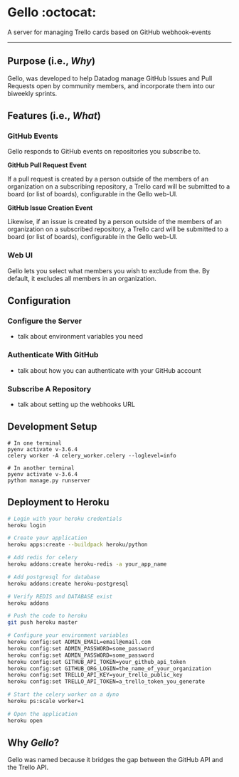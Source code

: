# Gello :octocat:
A server for managing Trello cards based on GitHub webhook-events
___

## Purpose (i.e., _Why_)
Gello, was developed to help Datadog manage GitHub Issues and Pull Requests open by community members, and incorporate them into our biweekly sprints.

## Features (i.e., _What_)
### GitHub Events
Gello responds to GitHub events on repositories you subscribe to.

**GitHub Pull Request Event**

If a pull request is created by a person outside of the members of an organization on a subscribing repository, a Trello card will be submitted to a board (or list of boards), configurable in the Gello web-UI.

**GitHub Issue Creation Event**

Likewise, if an issue is created by a person outside of the members of an organization on a subscribed repository, a Trello card will be submitted to a board (or list of boards), configurable in the Gello web-UI.

### Web UI
Gello lets you select what members you wish to exclude from the. By default, it excludes all members in an organization.

## Configuration
### Configure the Server
- talk about environment variables you need

### Authenticate With GitHub
- talk about how you can authenticate with your GitHub account

### Subscribe A Repository
- talk about setting up the webhooks URL

## Development Setup

```
# In one terminal
pyenv activate v-3.6.4
celery worker -A celery_worker.celery --loglevel=info

# In another terminal
pyenv activate v-3.6.4
python manage.py runserver
```

## Deployment to Heroku

```bash
# Login with your heroku credentials
heroku login

# Create your application
heroku apps:create --buildpack heroku/python

# Add redis for celery
heroku addons:create heroku-redis -a your_app_name

# Add postgresql for database
heroku addons:create heroku-postgresql

# Verify REDIS and DATABASE exist
heroku addons

# Push the code to heroku
git push heroku master

# Configure your environment variables
heroku config:set ADMIN_EMAIL=email@email.com
heroku config:set ADMIN_PASSWORD=some_password
heroku config:set ADMIN_PASSWORD=some_password
heroku config:set GITHUB_API_TOKEN=your_github_api_token
heroku config:set GITHUB_ORG_LOGIN=the_name_of_your_organization
heroku config:set TRELLO_API_KEY=your_trello_public_key
heroku config:set TRELLO_API_TOKEN=a_trello_token_you_generate

# Start the celery worker on a dyno
heroku ps:scale worker=1

# Open the application
heroku open
```

## Why _Gello_?
Gello was named because it bridges the gap between the GitHub API and the Trello API.
